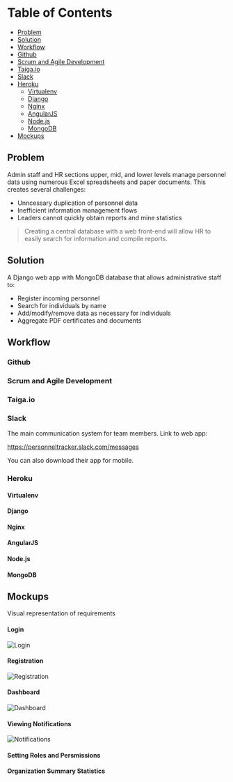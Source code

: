 # Table of Contents

* [Problem](#problem)
* [Solution](#solution)
* [Workflow](#workflow)
* [Github](#github)
* [Scrum and Agile Development](#scrum-and-agile-development)
* [Taiga.io](#taiga.io)
* [Slack](#slack)
* [Heroku](#heroku)
  * [Virtualenv](#virtualenv)
  * [Django](#django)
  * [Nginx](#nginx)
  * [AngularJS](#angularjs)
  * [Node.js](#node.js)
  * [MongoDB](#mongodb)
* [Mockups](#mockups)

## Problem


Admin staff and HR sections upper, mid, and lower levels manage personnel data using numerous Excel spreadsheets and paper documents. This creates several challenges:

  * Unncessary duplication of personnel data
  * Inefficient information management flows
  * Leaders cannot quickly obtain reports and mine statistics

> Creating a central database with a web front-end will allow HR to easily search for information and compile reports.

## Solution


A Django web app with MongoDB database that allows administrative staff to:
* Register incoming personnel
* Search for individuals by name
* Add/modify/remove data as necessary for individuals
* Aggregate PDF certificates and documents

## Workflow


### Github

### Scrum and Agile Development

### Taiga.io

### Slack

The main communication system for team members.  Link to web app:

<https://personneltracker.slack.com/messages>

You can also download their app for mobile.
 
### Heroku


#### Virtualenv

#### Django

#### Nginx

#### AngularJS

#### Node.js

#### MongoDB


## Mockups


Visual representation of requirements

#### Login
![Login](https://github.com/huckfynn/personnelTracker/blob/master/wireframes/login.png)

#### Registration

![Registration](https://github.com/huckfynn/personnelTracker/blob/master/wireframes/registration.png)

#### Dashboard

![Dashboard](https://github.com/huckfynn/personnelTracker/blob/master/wireframes/dashboard.png)

#### Viewing Notifications

![Notifications](https://github.com/huckfynn/personnelTracker/blob/master/wireframes/notifications.png)

#### Setting Roles and Persmissions

#### Organization Summary Statistics
